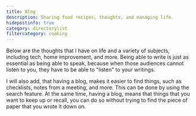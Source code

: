 ```yaml
---
title: Blog
description: Sharing food recipes, thoughts, and managing life.
hidepostinfo: true
category: directorylist
filtercategory: cooking
---
```


Below are the thoughts that I have on life and a variety of subjects, including tech, 
home improvement, and more. Being able to write is just as essential as being able 
to speak, because when those audiences cannot listen to you, they have to be able 
to "listen" to your writings.

I will also add, that having a blog, makes it easier to find things, such as checklists, 
notes from a meeting, and more. This can be done by using the search feature. At the same 
time, having a blog, means that things that you want to keep up or recall, you can do so 
without trying to find the piece of paper that you wrote it down on.

